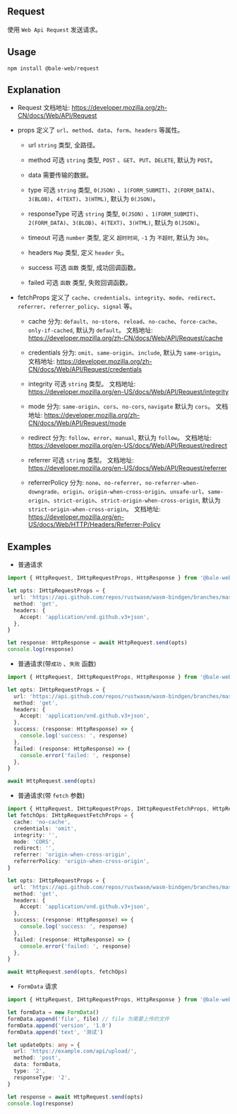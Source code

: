 ## Request

使用 `Web Api Request` 发送请求。

## Usage

```shell
npm install @bale-web/request
```

## Explanation

- Request
  文档地址: https://developer.mozilla.org/zh-CN/docs/Web/API/Request

- props
  定义了 `url`、`method`、`data`、`form`、`headers` 等属性。

  - url
    `string` 类型, 全路径。

  - method
    可选 `string` 类型, `POST` 、`GET`、`PUT`、`DELETE`, 默认为 `POST`。

  - data
    需要传输的数据。

  - type
    可选 `string` 类型, `0(JSON)` 、`1(FORM_SUBMIT)`、`2(FORM_DATA)`、`3(BLOB)`、`4(TEXT)`、`3(HTML)`, 默认为 `0(JSON)`。

  - responseType
    可选 `string` 类型, `0(JSON)` 、`1(FORM_SUBMIT)`、`2(FORM_DATA)`、`3(BLOB)`、`4(TEXT)`、`3(HTML)`, 默认为 `0(JSON)`。

  - timeout
    可选 `number` 类型, 定义 `超时时间`, `-1` 为 `不超时`, 默认为 `30s`。

  - headers
    `Map` 类型, 定义 `header` 头。

  - success
    可选 `函数` 类型, 成功回调函数。

  - failed
    可选 `函数` 类型, 失败回调函数。

- fetchProps
  定义了 `cache`、`credentials`、`integrity`、`mode`、`redirect`、`referrer`、`referrer_policy`、`signal` 等。

  - cache
    分为: `default`、`no-store`、`reload`、`no-cache`、`force-cache`、`only-if-cached`, 默认为 `default`。
    文档地址: https://developer.mozilla.org/zh-CN/docs/Web/API/Request/cache

  - credentials
    分为: `omit`、`same-origin`、`include`, 默认为 `same-origin`。
    文档地址: https://developer.mozilla.org/zh-CN/docs/Web/API/Request/credentials

  - integrity
    可选 `string` 类型。
    文档地址: https://developer.mozilla.org/en-US/docs/Web/API/Request/integrity

  - mode
    分为: `same-origin`、`cors`、`no-cors`, `navigate` 默认为 `cors`。
    文档地址: https://developer.mozilla.org/zh-CN/docs/Web/API/Request/mode

  - redirect
    分为: `follow`、`error`、`manual`, 默认为 `follow`。
    文档地址: https://developer.mozilla.org/en-US/docs/Web/API/Request/redirect

  - referrer
    可选 `string` 类型。
    文档地址: https://developer.mozilla.org/en-US/docs/Web/API/Request/referrer

  - referrerPolicy
    分为: `none`、`no-referrer`、`no-referrer-when-downgrade`、`origin`、`origin-when-cross-origin`、`unsafe-url`、`same-origin`、`strict-origin`、`strict-origin-when-cross-origin`, 默认为 `strict-origin-when-cross-origin`。
    文档地址: https://developer.mozilla.org/en-US/docs/Web/HTTP/Headers/Referrer-Policy

## Examples

- 普通请求

```ts
import { HttpRequest, IHttpRequestProps, HttpResponse } from '@bale-web/request'

let opts: IHttpRequestProps = {
  url: 'https://api.github.com/repos/rustwasm/wasm-bindgen/branches/master',
  method: 'get',
  headers: {
    Accept: 'application/vnd.github.v3+json',
  },
}

let response: HttpResponse = await HttpRequest.send(opts)
console.log(response)
```

- 普通请求(带`成功` 、`失败` 函数)

```ts
import { HttpRequest, IHttpRequestProps, HttpResponse } from '@bale-web/request'

let opts: IHttpRequestProps = {
  url: 'https://api.github.com/repos/rustwasm/wasm-bindgen/branches/master',
  method: 'get',
  headers: {
    Accept: 'application/vnd.github.v3+json',
  },
  success: (response: HttpResponse) => {
    console.log('success: ', response)
  },
  failed: (response: HttpResponse) => {
    console.error('failed: ', response)
  },
}

await HttpRequest.send(opts)
```

- 普通请求(带 `fetch` 参数)

```ts
import { HttpRequest, IHttpRequestProps, IHttpRequestFetchProps, HttpResponse } from '@bale-web/request'
let fetchOps: IHttpRequestFetchProps = {
  cache: 'no-cache',
  credentials: 'omit',
  integrity: '',
  mode: 'CORS',
  redirect: '',
  referrer: 'origin-when-cross-origin',
  referrerPolicy: 'origin-when-cross-origin',
}

let opts: IHttpRequestProps = {
  url: 'https://api.github.com/repos/rustwasm/wasm-bindgen/branches/master',
  method: 'get',
  headers: {
    Accept: 'application/vnd.github.v3+json',
  },
  success: (response: HttpResponse) => {
    console.log('success: ', response)
  },
  failed: (response: HttpResponse) => {
    console.error('failed: ', response)
  },
}

await HttpRequest.send(opts, fetchOps)
```

- `FormData` 请求

```ts
import { HttpRequest, IHttpRequestProps, HttpResponse } from '@bale-web/request'

let formData = new FormData()
formData.append('file', file) // file 为需要上传的文件
formData.append('version', '1.0')
formData.append('text', '测试')

let updateOpts: any = {
  url: 'https://example.com/api/upload/',
  method: 'post',
  data: formData,
  type: '2',
  responseType: '2',
}

let response = await HttpRequest.send(opts)
console.log(response)
```
